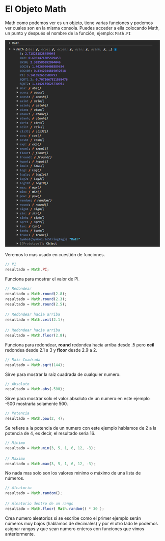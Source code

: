 # El Objeto Math

Math como podemos ver es un objeto, tiene varias funciones y podemos ver cuales son en la misma consola. Puedes acceder a ella colocando Math, un punto y después el nombre de la función, ejemplo: `Math.PI`

![numeros](../../img/numeros(3).png)

Veremos lo mas usado en cuestión de funciones.

```jsx
// PI
resultado = Math.PI;
```

Funciona para mostrar el valor de PI.

```jsx
// Redondear
resultado = Math.round(2.8);
resultado = Math.round(2.3);
resultado = Math.round(2.5);

// Redondear hacia arriba
resultado = Math.ceil(2.1);

// Redondear hacia arriba
resultado = Math.floor(2.8);

```

Funciona para redondear, **round** redondea hacia arriba desde .5 pero **ceil** redondea desde 2.1 a 3 y **floor** desde 2.9 a 2.

```jsx
// Raiz Cuadrada
resultado = Math.sqrt(144);
```

Sirve para mostrar la raíz cuadrada de cualquier numero.

```jsx
// Absoluto
resultado = Math.abs(-500);
```

Sirve para mostrar solo el valor absoluto de un numero en este ejemplo -500 mostraría solamente 500.

```jsx
// Potencia
resultado = Math.pow(2, 4);
```

Se refiere a la potencia de un numero con este ejemplo hablamos de 2 a la potencia de 4, es decir, el resultado seria 16.

```jsx
// Minimo
resultado = Math.min(3, 5, 1, 6, 12, -3);

// Maximo
resultado = Math.max(3, 5, 1, 6, 12, -3);
```

No nada mas solo son los valores mínimo o máximo de una lista de números.

```jsx
// Aleatorio
resultado = Math.random();

// Aleatorio dentro de un rango
resultado = Math.floor( Math.random() * 30 );
```

Crea numero aleatorios si se escribe como el primer ejemplo serán números muy bajos (hablamos de decimales) y por el otro lado le podemos asignar rangos y que sean numero enteros con funciones que vimos anteriormente.